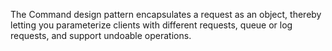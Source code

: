 The Command design pattern encapsulates a request as an object, thereby letting you parameterize clients with different requests,
queue or log requests, and support undoable operations.